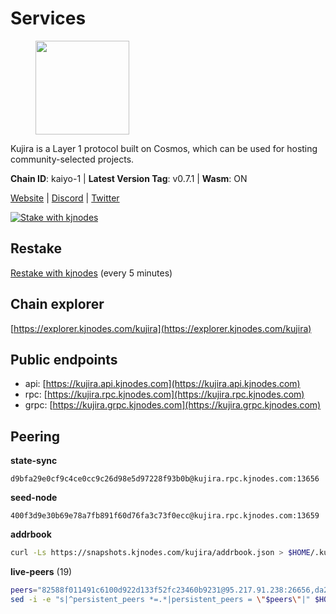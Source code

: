 # Services

<figure><img src="https://raw.githubusercontent.com/kj89/testnet_manuals/main/pingpub/logos/kujira.png" width="150" alt=""><figcaption></figcaption></figure>

Kujira is a Layer 1 protocol built on Cosmos, which can be used for  hosting community-selected projects.

**Chain ID**: kaiyo-1 | **Latest Version Tag**: v0.7.1 | **Wasm**: ON

[Website](https://kujira.app) | [Discord](https://discord.gg/teamkujira) | [Twitter](https://twitter.com/TeamKujira)

[![Stake with kjnodes](https://i.ibb.co/cr44Q8j/button-stake-with-kjnodes.png)](https://restake.app/kujira/kujiravaloper1tnuqj73jfn3724lqz34c27tuv80nv336sadqym)

## Restake

[Restake with kjnodes](https://restake.app/kujira/kujiravaloper1tnuqj73jfn3724lqz34c27tuv80nv336sadqym) (every 5 minutes)
## Chain explorer
[https://explorer.kjnodes.com/kujira](https://explorer.kjnodes.com/kujira)

## Public endpoints

* api: [https://kujira.api.kjnodes.com](https://kujira.api.kjnodes.com)
* rpc: [https://kujira.rpc.kjnodes.com](https://kujira.rpc.kjnodes.com)
* grpc: [https://kujira.grpc.kjnodes.com](https://kujira.grpc.kjnodes.com)

## Peering

**state-sync**

```text
d9bfa29e0cf9c4ce0cc9c26d98e5d97228f93b0b@kujira.rpc.kjnodes.com:13656
```

**seed-node**

```text
400f3d9e30b69e78a7fb891f60d76fa3c73f0ecc@kujira.rpc.kjnodes.com:13659
```

**addrbook**
```bash
curl -Ls https://snapshots.kjnodes.com/kujira/addrbook.json > $HOME/.kujira/config/addrbook.json
```

**live-peers** (19)
```bash
peers="82588f011491c6100d922d133f52fc23460b9231@95.217.91.238:26656,da2673cf09dc2c124947827f4cf5e7c17114d504@142.132.202.98:26656,15679999b404a9ee027dc9f5e795d6c4fddb6cee@51.91.152.102:20000,66c551ebcb68fe343c7e2720593dc47426813a68@93.189.30.101:26656,bd2821b2dc8b928946026caf3e9bd1e7a0013a61@145.239.10.46:13656,beb3329e969ae64d97c276f0ed0a1773ebdf61dc@146.19.24.142:26656,6f3129d01218b939511cccf7e0318bfe872d97c4@65.109.33.181:26656,b29969a2384159db8f8052bc118066bd067157c4@85.215.105.19:15602,a7d96dc929824613315dcc1c90fee119f28cc51f@134.65.193.158:26656,98a6a264d2f2f5093d317f09e71036e62aa73906@107.181.235.66:20656,4018be5af4189573366762fa168826b4408418db@135.125.188.17:32095,0c2e37714b7922b160bce8579eeb444e59802efa@65.108.198.118:11856,fa57c7c253be46ad9f696ee2f2c1d72cbc6a1591@146.59.52.135:31095,ecafd5cadaf3526a588550a7bc343ce2670c988d@185.16.39.231:26656,dd1f96b91053c8d89b1c65d92eebf7ad64c76add@65.21.200.164:26656,413bd0410b649de5070b2fe8356cad356459dc37@65.108.235.165:26656,bba10290da32f3cb41e15c3a192413666ce05cee@5.9.208.14:26656,780ee91b43bcdced2daebee61996742f6b01b579@138.201.197.119:2000,d9bfa29e0cf9c4ce0cc9c26d98e5d97228f93b0b@65.109.88.38:13656"
sed -i -e "s|^persistent_peers *=.*|persistent_peers = \"$peers\"|" $HOME/.kujira/config/config.toml
```
